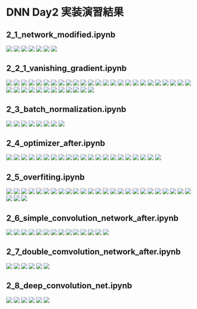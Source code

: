 # DNN Day2 実装演習結果

## 2_1_network_modified.ipynb

![](../image/DNN_Day2/pra1-1.png)
![](../image/DNN_Day2/pra1-2.png)
![](../image/DNN_Day2/pra1-3.png)
![](../image/DNN_Day2/pra1-4.png)
![](../image/DNN_Day2/pra1-5.png)
![](../image/DNN_Day2/pra1-6.png)
![](../image/DNN_Day2/pra1-7.png)

## 2_2_1_vanishing_gradient.ipynb

![](../image/DNN_Day2/pra2-1.png)
![](../image/DNN_Day2/pra2-2.png)
![](../image/DNN_Day2/pra2-3.png)
![](../image/DNN_Day2/pra2-4.png)
![](../image/DNN_Day2/pra2-5.png)
![](../image/DNN_Day2/pra2-6.png)
![](../image/DNN_Day2/pra2-7.png)
![](../image/DNN_Day2/pra2-8.png)
![](../image/DNN_Day2/pra2-9.png)
![](../image/DNN_Day2/pra2-10.png)
![](../image/DNN_Day2/pra2-11.png)
![](../image/DNN_Day2/pra2-12.png)
![](../image/DNN_Day2/pra2-13.png)
![](../image/DNN_Day2/pra2-14.png)
![](../image/DNN_Day2/pra2-15.png)
![](../image/DNN_Day2/pra2-16.png)
![](../image/DNN_Day2/pra2-17.png)
![](../image/DNN_Day2/pra2-18.png)
![](../image/DNN_Day2/pra2-19.png)
![](../image/DNN_Day2/pra2-20.png)
![](../image/DNN_Day2/pra2-21.png)
![](../image/DNN_Day2/pra2-22.png)
![](../image/DNN_Day2/pra2-23.png)
![](../image/DNN_Day2/pra2-24.png)
![](../image/DNN_Day2/pra2-25.png)
![](../image/DNN_Day2/pra2-26.png)
![](../image/DNN_Day2/pra2-27.png)
![](../image/DNN_Day2/pra2-28.png)
![](../image/DNN_Day2/pra2-29.png)
![](../image/DNN_Day2/pra2-30.png)
![](../image/DNN_Day2/pra2-31.png)
![](../image/DNN_Day2/pra2-32.png)
![](../image/DNN_Day2/pra2-33.png)
![](../image/DNN_Day2/pra2-34.png)
![](../image/DNN_Day2/pra2-35.png)
![](../image/DNN_Day2/pra2-36.png)
![](../image/DNN_Day2/pra2-37.png)

## 2_3_batch_normalization.ipynb

![](../image/DNN_Day2/pra3-1.png)
![](../image/DNN_Day2/pra3-2.png)
![](../image/DNN_Day2/pra3-3.png)
![](../image/DNN_Day2/pra3-4.png)
![](../image/DNN_Day2/pra3-5.png)
![](../image/DNN_Day2/pra3-6.png)
![](../image/DNN_Day2/pra3-7.png)
![](../image/DNN_Day2/pra3-8.png)

## 2_4_optimizer_after.ipynb

![](../image/DNN_Day2/pra4-1.png)
![](../image/DNN_Day2/pra4-2.png)
![](../image/DNN_Day2/pra4-3.png)
![](../image/DNN_Day2/pra4-4.png)
![](../image/DNN_Day2/pra4-5.png)
![](../image/DNN_Day2/pra4-6.png)
![](../image/DNN_Day2/pra4-7.png)
![](../image/DNN_Day2/pra4-8.png)
![](../image/DNN_Day2/pra4-9.png)
![](../image/DNN_Day2/pra4-10.png)
![](../image/DNN_Day2/pra4-11.png)
![](../image/DNN_Day2/pra4-12.png)
![](../image/DNN_Day2/pra4-13.png)
![](../image/DNN_Day2/pra4-14.png)
![](../image/DNN_Day2/pra4-15.png)
![](../image/DNN_Day2/pra4-16.png)
![](../image/DNN_Day2/pra4-17.png)
![](../image/DNN_Day2/pra4-18.png)
![](../image/DNN_Day2/pra4-19.png)
![](../image/DNN_Day2/pra4-20.png)
![](../image/DNN_Day2/pra4-21.png)

## 2_5_overfiting.ipynb

![](../image/DNN_Day2/pra5-1.png)
![](../image/DNN_Day2/pra5-2.png)
![](../image/DNN_Day2/pra5-3.png)
![](../image/DNN_Day2/pra5-4.png)
![](../image/DNN_Day2/pra5-5.png)
![](../image/DNN_Day2/pra5-6.png)
![](../image/DNN_Day2/pra5-7.png)
![](../image/DNN_Day2/pra5-8.png)
![](../image/DNN_Day2/pra5-9.png)
![](../image/DNN_Day2/pra5-10.png)
![](../image/DNN_Day2/pra5-11.png)
![](../image/DNN_Day2/pra5-12.png)
![](../image/DNN_Day2/pra5-13.png)
![](../image/DNN_Day2/pra5-14.png)
![](../image/DNN_Day2/pra5-15.png)
![](../image/DNN_Day2/pra5-16.png)
![](../image/DNN_Day2/pra5-17.png)
![](../image/DNN_Day2/pra5-18.png)
![](../image/DNN_Day2/pra5-19.png)
![](../image/DNN_Day2/pra5-20.png)
![](../image/DNN_Day2/pra5-21.png)
![](../image/DNN_Day2/pra5-22.png)
![](../image/DNN_Day2/pra5-23.png)
![](../image/DNN_Day2/pra5-24.png)
![](../image/DNN_Day2/pra5-25.png)
![](../image/DNN_Day2/pra5-26.png)
![](../image/DNN_Day2/pra5-27.png)
![](../image/DNN_Day2/pra5-28.png)

## 2_6_simple_convolution_network_after.ipynb

![](../image/DNN_Day2/pra6-1.png)
![](../image/DNN_Day2/pra6-2.png)
![](../image/DNN_Day2/pra6-3.png)
![](../image/DNN_Day2/pra6-4.png)
![](../image/DNN_Day2/pra6-5.png)
![](../image/DNN_Day2/pra6-6.png)
![](../image/DNN_Day2/pra6-7.png)
![](../image/DNN_Day2/pra6-8.png)
![](../image/DNN_Day2/pra6-9.png)
![](../image/DNN_Day2/pra6-10.png)
![](../image/DNN_Day2/pra6-11.png)
![](../image/DNN_Day2/pra6-12.png)
![](../image/DNN_Day2/pra6-13.png)
![](../image/DNN_Day2/pra6-14.png)

## 2_7_double_comvolution_network_after.ipynb

![](../image/DNN_Day2/pra7-1.png)
![](../image/DNN_Day2/pra7-2.png)
![](../image/DNN_Day2/pra7-3.png)
![](../image/DNN_Day2/pra7-4.png)
![](../image/DNN_Day2/pra7-5.png)
![](../image/DNN_Day2/pra7-6.png)

## 2_8_deep_convolution_net.ipynb

![](../image/DNN_Day2/pra8-1.png)
![](../image/DNN_Day2/pra8-2.png)
![](../image/DNN_Day2/pra8-3.png)
![](../image/DNN_Day2/pra8-4.png)
![](../image/DNN_Day2/pra8-5.png)
![](../image/DNN_Day2/pra8-6.png)
